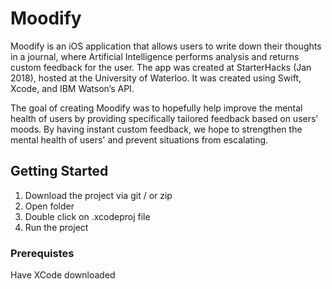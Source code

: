 # Moodify

Moodify is an iOS application that allows users to write down their thoughts in a journal, where Artificial Intelligence performs analysis and returns custom feedback for the user. The app was created at StarterHacks (Jan 2018), hosted at the University of Waterloo. It was created using Swift, Xcode, and IBM Watson’s API. 

The goal of creating Moodify was to hopefully help improve the mental health of users by providing specifically tailored feedback based on users’ moods. By having instant custom feedback, we hope to strengthen the mental health of users' and prevent situations from escalating.

## Getting Started

1. Download the project via git / or zip
2. Open folder
3. Double click on .xcodeproj file
4. Run the project

### Prerequistes

Have XCode downloaded
